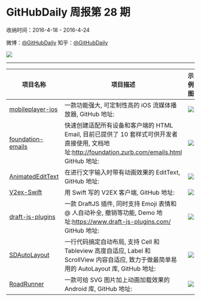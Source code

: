 # GitHubDaily 周报第 28 期

收纳时间：2016-4-18 - 2016-4-24

微博：[@GitHubDaily](https://weibo.com/GitHubDaily)
知乎：[@GitHubDaily](https://www.zhihu.com/people/githubdaily)

![](https://raw.githubusercontent.com/GitHubDaily/GitHubDaily/master/assets/weixin.png)

---

项目名称 | 项目描述 | 示例图 | 微博
--- | --- | --- | ---
[mobileplayer-ios](status.github_url) | 一款功能强大, 可定制性高的 iOS 流媒体播放器, GitHub 地址: | ![](http://ww2.sinaimg.cn/large/006fiYtfjw1f2clta42k9g30m80cie84.gif) | [![](https://raw.githubusercontent.com/GitHubDaily/GitHubDaily/master/assets/sina_logo.png)](https://weibo.com/5722964389/DstYFgCyr)
[foundation-emails](status.github_url) | 快速创建适配所有设备和客户端的 HTML Email, 目前已提供了 10 套样式可供开发者直接使用, 文档地址:http://foundation.zurb.com/emails.html GitHub 地址: | ![](http://ww1.sinaimg.cn/large/006fiYtfjw1f2cgch42g7j31kg10gn7m.jpg) | [![](https://raw.githubusercontent.com/GitHubDaily/GitHubDaily/master/assets/sina_logo.png)](https://weibo.com/5722964389/Dskyb3JSJ)
[AnimatedEditText](status.github_url) | 在进行文字输入时带有动画效果的 EditText, GitHub 地址: | ![](http://ww2.sinaimg.cn/large/006fiYtfjw1f2cgd9mbmmg305o0a0770.gif) | [![](https://raw.githubusercontent.com/GitHubDaily/GitHubDaily/master/assets/sina_logo.png)](https://weibo.com/5722964389/Dsb7Fz3Gf)
[V2ex-Swift](status.github_url) | 用 Swift 写的 V2EX 客户端, GitHub 地址: | ![](http://ww3.sinaimg.cn/large/006fiYtfjw1f2clrhmc4lj30af0ijq3y.jpg) | [![](https://raw.githubusercontent.com/GitHubDaily/GitHubDaily/master/assets/sina_logo.png)](https://weibo.com/5722964389/Ds1HbB16s)
[draft-js-plugins](status.github_url) | 一款 DraftJS 插件, 同时支持 Emoji 表情和 @ 人自动补全, 撤销等功能, Demo 地址:https://www.draft-js-plugins.com/ GitHub 地址: | ![](http://ww4.sinaimg.cn/large/006fiYtfjw1f2cg7g6tljg307s0b4qt2.gif) | [![](https://raw.githubusercontent.com/GitHubDaily/GitHubDaily/master/assets/sina_logo.png)](https://weibo.com/5722964389/DrSgGsAE2)
[SDAutoLayout](status.github_url) | 一行代码搞定自动布局, 支持 Cell 和 Tableview 高度自适应, Label 和 ScrollView 内容自适应, 致力于做最简单易用的 AutoLayout 库, GitHub 地址: | ![](http://ww2.sinaimg.cn/large/006fiYtfjw1f2cgasat1lg306e0b4u0x.gif) | [![](https://raw.githubusercontent.com/GitHubDaily/GitHubDaily/master/assets/sina_logo.png)](https://weibo.com/5722964389/DrIQbBp7v)
[RoadRunner](status.github_url) | 一款可给 SVG 图片加上动画加载效果的 Android 库, GitHub 地址: | ![](http://ww2.sinaimg.cn/large/006fiYtfjw1f2cfcm56cig30qo1bfqev.gif) | [![](https://raw.githubusercontent.com/GitHubDaily/GitHubDaily/master/assets/sina_logo.png)](https://weibo.com/5722964389/Drzng6FjT)
